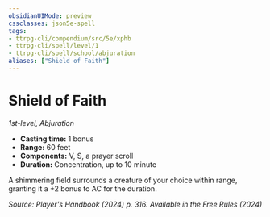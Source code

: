 ```yaml
---
obsidianUIMode: preview
cssclasses: json5e-spell
tags:
- ttrpg-cli/compendium/src/5e/xphb
- ttrpg-cli/spell/level/1
- ttrpg-cli/spell/school/abjuration
aliases: ["Shield of Faith"]
---
```

# Shield of Faith
*1st-level, Abjuration*  

- **Casting time:** 1 bonus
- **Range:** 60 feet
- **Components:** V, S, a prayer scroll
- **Duration:** Concentration, up to 10 minute

A shimmering field surrounds a creature of your choice within range, granting it a +2 bonus to AC for the duration.

*Source: Player's Handbook (2024) p. 316. Available in the Free Rules (2024)*